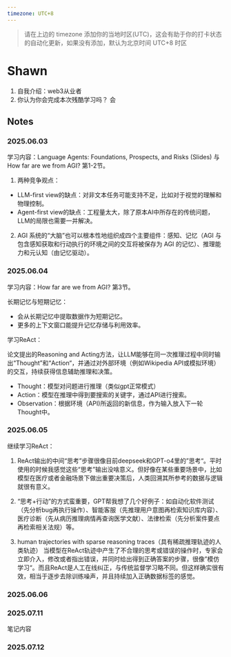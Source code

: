 ```yaml
---
timezone: UTC+8
---
```


> 请在上边的 timezone 添加你的当地时区(UTC)，这会有助于你的打卡状态的自动化更新，如果没有添加，默认为北京时间 UTC+8 时区


# Shawn

1. 自我介绍：web3从业者
2. 你认为你会完成本次残酷学习吗？ 会

## Notes

<!-- Content_START -->
### 2025.06.03

学习内容：Language Agents: Foundations, Prospects, and Risks (Slides) 与 How far are we from AGI? 第1-2节。

1. 两种竞争观点：
- LLM-first view的缺点：对非文本任务可能支持不足，比如对于视觉的理解和物理控制。
- Agent-first view的缺点：工程量太大，除了原本AI中所存在的传统问题，LLM的局限也需要一并解决。

2. AGI 系统的“大脑”也可以根本性地组织成四个主要组件：感知、记忆（AGI 与包含感知获取和行动执行的环境之间的交互将被保存为 AGI 的记忆）、推理能力和元认知（由记忆驱动）。


### 2025.06.04

学习内容：How far are we from AGI? 第3节。

长期记忆与短期记忆：
- 会从长期记忆中提取数据作为短期记忆。
- 更多的上下文窗口能提升记忆存储与利用效率。

学习ReAct：

论文提出的Reasoning and Acting方法，让LLM能够在同一次推理过程中同时输出“Thought”和“Action“，并通过对外部环境（例如Wikipedia API或模拟环境）的交互，持续获得信息辅助推理和决策。
- Thought：模型对问题进行推理（类似gpt正常模式）
- Action：模型在推理中得到要搜索的关键字，通过API进行搜索。
- Observation：根据环境（API)所返回的新信息，作为输入放入下一轮Thought中。

### 2025.06.05

继续学习ReAct：

1. ReAct输出的中间“思考”步骤很像目前deepseek和GPT-o4里的”思考“。平时使用的时候我感觉这些“思考”输出没啥意义。但好像在某些重要场景中，比如模型在医疗或者金融场景下做出重要决策后，人类回溯其所参考的数据与逻辑就很有意义。

2. “思考+行动”的方式蛮重要，GPT帮我想了几个好例子：如自动化软件测试（先分析bug再执行操作）、智能客服（先推理用户意图再检索知识库内容）、医疗诊断（先从病历推理病情再查询医学文献）、法律检索（先分析案件要点再检索相关法规）等。

3. human trajectories with sparse reasoning traces（具有稀疏推理轨迹的人类轨迹）
当模型在ReAct轨迹中产生了不合理的思考或错误的操作时，专家会立即介入，修改或者指出错误，并同时给出得到正确答案的步骤，很像”模仿学习“。而且ReAct是人工在线纠正，与传统监督学习略不同。但这样确实很有效，相当于逐步去除训练噪声，并且持续加入正确数据标签的感觉。

### 2025.06.06

### 2025.07.11

笔记内容

### 2025.07.12

<!-- Content_END -->
